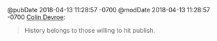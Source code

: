 @pubDate 2018-04-13 11:28:57 -0700
@modDate 2018-04-13 11:28:57 -0700
<a href="http://cdevroe.com/2018/04/13/daily-blogging-is-freeing/">Colin Devroe</a>:

>History belongs to those willing to hit publish.

